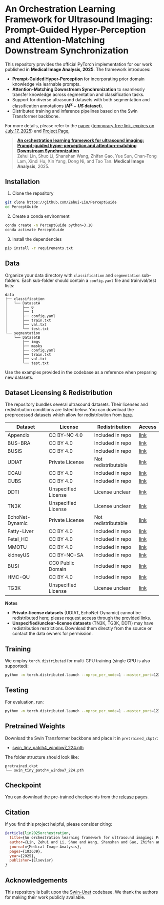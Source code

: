 # An Orchestration Learning Framework for Ultrasound Imaging: Prompt-Guided Hyper-Perception and Attention-Matching Downstream Synchronization

This repository provides the official PyTorch implementation for our work published in **Medical Image Analysis, 2025**. The framework introduces:

- **Prompt-Guided Hyper-Perception** for incorporating prior domain knowledge via learnable prompts.
- **Attention-Matching Downstream Synchronization** to seamlessly transfer knowledge across segmentation and classification tasks.
- Support for diverse ultrasound datasets with both segmentation and classification annotations (**$M^2-US$ dataset**).
- Distributed training and inference pipelines based on the Swin Transformer backbone.

For more details, please refer to the [paper](https://www.sciencedirect.com/science/article/abs/pii/S1361841525001860) ([temporary free link, expires on July 17, 2025](https://authors.elsevier.com/c/1lAXd4rfPmLew4)) and [Project Page](https://zehui-lin.github.io/PerceptGuide/),

> [**An orchestration learning framework for ultrasound imaging: Prompt-guided hyper-perception and attention-matching Downstream Synchronization**](https://www.sciencedirect.com/science/article/abs/pii/S1361841525001860)<br/>
  Zehui Lin, Shuo Li, Shanshan Wang, Zhifan Gao, Yue Sun, Chan-Tong Lam, Xindi Hu, Xin Yang, Dong Ni, and Tao Tan. <b>Medical Image Analysis</b>, 2025.


## Installation
1. Clone the repository
```bash
git clone https://github.com/Zehui-Lin/PerceptGuide
cd PerceptGuide
```
2. Create a conda environment
```bash
conda create -n PerceptGuide python=3.10
conda activate PerceptGuide
```
3. Install the dependencies
```bash
pip install -r requirements.txt
```

## Data
Organize your data directory with `classification` and `segmentation` sub-folders. Each sub-folder should contain a `config.yaml` file and train/val/test lists:
```
data
├── classification
│   └── DatasetA
│       ├── 0
│       ├── 1
│       ├── config.yaml
│       ├── train.txt
│       ├── val.txt
│       └── test.txt
└── segmentation
    └── DatasetB
        ├── imgs
        ├── masks
        ├── config.yaml
        ├── train.txt
        ├── val.txt
        └── test.txt
```
Use the examples provided in the codebase as a reference when preparing new datasets.

## Dataset Licensing & Redistribution

The repository bundles several ultrasound datasets. Their licenses and redistribution conditions are listed below. You can download the preprocessed datasets which allow for redistribution from [here](https://github.com/Zehui-Lin/PerceptGuide/releases/tag/v1.0.0).

| Dataset | License | Redistribution | Access |
|---------|---------|---------------|--------|
| Appendix | CC BY-NC 4.0 | Included in repo | [link](https://zenodo.org/records/7669442) |
| BUS-BRA | CC BY 4.0 | Included in repo | [link](https://zenodo.org/records/8231412) |
| BUSIS | CC BY 4.0 | Included in repo | [link](https://pmc.ncbi.nlm.nih.gov/articles/PMC9025635/) |
| UDIAT | Private License | Not redistributable | [link](https://ieeexplore.ieee.org/abstract/document/8003418) |
| CCAU | CC BY 4.0 | Included in repo | [link](https://data.mendeley.com/datasets/d4xt63mgjm/1) |
| CUBS | CC BY 4.0 | Included in repo | [link](https://data.mendeley.com/datasets/fpv535fss7/1) |
| DDTI | Unspecified License | License unclear | [link](https://www.kaggle.com/datasets/dasmehdixtr/ddti-thyroid-ultrasound-images) |
| TN3K | Unspecified License | License unclear | [link](https://github.com/haifangong/TRFE-Net-for-thyroid-nodule-segmentation) |
| EchoNet-Dynamic | Private License | Not redistributable | [link](https://echonet.github.io/dynamic/index.html) |
| Fatty-Liver | CC BY 4.0 | Included in repo | [link](https://zenodo.org/records/1009146) |
| Fetal_HC | CC BY 4.0 | Included in repo | [link](https://zenodo.org/records/1327317) |
| MMOTU | CC BY 4.0 | Included in repo | [link](https://figshare.com/articles/dataset/_zip/25058690?file=44222642) |
| kidneyUS | CC BY-NC-SA | Included in repo | [link](https://rsingla.ca/kidneyUS/) |
| BUSI | CC0 Public Domain | Included in repo | [link](https://www.kaggle.com/datasets/aryashah2k/breast-ultrasound-images-dataset) |
| HMC-QU | CC BY 4.0 | Included in repo | [link](https://www.kaggle.com/aysendegerli/hmcqu-dataset) |
| TG3K | Unspecified License | License unclear | [link](https://github.com/haifangong/TRFE-Net-for-thyroid-nodule-segmentation) |

**Notes**

- **Private-license datasets** (UDIAT, EchoNet-Dynamic) cannot be redistributed here; please request access through the provided links.  
- **Unspecified/unclear-license datasets** (TN3K, TG3K, DDTI) may have redistribution restrictions. Download them directly from the source or contact the data owners for permission.

## Training
We employ `torch.distributed` for multi-GPU training (single GPU is also supported):
```bash
python -m torch.distributed.launch --nproc_per_node=1 --master_port=1234 omni_train.py --output_dir exp_out/trial_1 --prompt
```

## Testing
For evaluation, run:
```bash
python -m torch.distributed.launch --nproc_per_node=1 --master_port=1234 omni_test.py --output_dir exp_out/trial_1 --prompt
```

## Pretrained Weights
Download the Swin Transformer backbone and place it in `pretrained_ckpt/`:
* [swin_tiny_patch4_window7_224.pth](https://github.com/SwinTransformer/storage/releases/download/v1.0.0/swin_tiny_patch4_window7_224.pth)

The folder structure should look like:
```
pretrained_ckpt
└── swin_tiny_patch4_window7_224.pth
```
## Checkpoint

You can download the pre-trained checkpoints from the [release](https://github.com/Zehui-Lin/PerceptGuide/releases/tag/v1.0.0) pages.


## Citation
If you find this project helpful, please consider citing:
```bibtex
@article{lin2025orchestration,
  title={An orchestration learning framework for ultrasound imaging: Prompt-guided hyper-perception and attention-matching Downstream Synchronization},
  author={Lin, Zehui and Li, Shuo and Wang, Shanshan and Gao, Zhifan and Sun, Yue and Lam, Chan-Tong and Hu, Xindi and Yang, Xin and Ni, Dong and Tan, Tao},
  journal={Medical Image Analysis},
  pages={103639},
  year={2025},
  publisher={Elsevier}
}
```

## Acknowledgements
This repository is built upon the [Swin-Unet](https://github.com/HuCaoFighting/Swin-Unet) codebase. We thank the authors for making their work publicly available.
